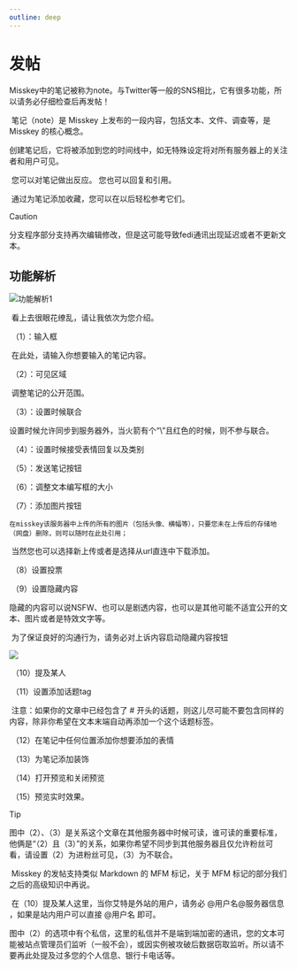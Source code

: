 ```yaml
---
outline: deep
---
```


# 发帖

​	Misskey中的笔记被称为note。与Twitter等一般的SNS相比，它有很多功能，所以请务必仔细检查后再发帖！

​	笔记（note）是 Misskey 上发布的一段内容，包括文本、文件、调查等，是 Misskey 的核心概念。 

​	创建笔记后，它将被添加到您的时间线中，如无特殊设定将对所有服务器上的关注者和用户可见。

​	您可以对笔记做出反应。 您也可以回复和引用。

​	通过为笔记添加收藏，您可以在以后轻松参考它们。

> [!CAUTION]
>
> 分支程序部分支持再次编辑修改，但是这可能导致fedi通讯出现延迟或者不更新文本。

## 功能解析

![功能解析1](/images/image.png)

​	看上去很眼花缭乱，请让我依次为您介绍。

​	（1）：输入框

​	在此处，请输入你想要输入的笔记内容。

​	（2）：可见区域

​	调整笔记的公开范围。

​	（3）：设置时候联合

​	设置时候允许同步到服务器外，当火箭有个“\”且红色的时候，则不参与联合。

​	（4）：设置时候接受表情回复以及类别

​	（5）：发送笔记按钮

​	（6）：调整文本编写框的大小

​	（7）：添加图片按钮

 	在misskey该服务器中上传的所有的图片（包括头像、横幅等），只要您未在上传后的存储地（网盘）删除，则可以随时在此处引用；

​	当然您也可以选择新上传或者是选择从url直连中下载添加。

​	（8）设置投票

​	（9）设置隐藏内容

​	隐藏的内容可以说NSFW、也可以是剧透内容，也可以是其他可能不适宜公开的文本、图片或者是特效文字等。

​	为了保证良好的沟通行为，请务必对上诉内容启动隐藏内容按钮

![](/images/image-1.png)

​	（10）提及某人

​	（11）设置添加话题tag

​	注意：如果你的文章中已经包含了 # 开头的话题，则这儿尽可能不要包含同样的内容，除非你希望在文本末端自动再添加一个这个话题标签。

​	（12）在笔记中任何位置添加你想要添加的表情

​	（13）为笔记添加装饰

​	（14）打开预览和关闭预览

​	（15）预览实时效果。

> [!TIP]
>
> ​	图中（2）、（3）是关系这个文章在其他服务器中时候可读，谁可读的重要标准，他俩是“（2）且（3）”的关系，如果你希望不同步到其他服务器且仅允许粉丝可看，请设置（2）为进粉丝可见，（3）为不联合。
>
> ​	Misskey 的发帖支持类似 Markdown 的 MFM 标记，关于 MFM 标记的部分我们之后的高级知识中再说。
>
> ​	在（10）提及某人这里，当你艾特是外站的用户，请务必 @用户名@服务器信息 ，如果是站内用户可以直接 @用户名 即可。
>
> ​	图中（2）的选项中有个私信，这里的私信并不是端到端加密的通讯，您的文本可能被站点管理员们监听（一般不会），或因实例被攻破后数据窃取监听。所以请不要再此处提及过多您的个人信息、银行卡电话等。